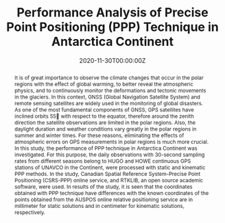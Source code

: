 ---
title: "Performance Analysis of Precise Point Positioning (PPP) Technique in Antarctica Continent"
authors:
- Serdar Erol
- admin
- Bihter Erol
- Serkan Katıgöz
- Reha Metin Alkan

author_notes:
- "Corresponding Author"
date: "2020-11-30T00:00:00Z"
doi: "https://doi.org/10.35414/akufemubid.761692"

# Schedule page publish date (NOT publication's date).
publishDate: "2020-11-30T00:00:00Z"

# Publication type.
# Accepts a single type but formatted as a YAML list (for Hugo requirements).
# Enter a publication type from the CSL standard.
publication_types: ["article-journal"]

# Publication name and optional abbreviated publication name.
publication: "*Afyon Kocatepe Üniversitesi Fen ve Mühendislik Bilimleri Dergisi, 20*(5)"
publication_short: ""

abstract: It is of great importance to observe the climate changes that occur in the polar regions with the effect of global warming, to better reveal the atmospheric physics, and to continuously monitor the deformations and tectonic movements in the glaciers. In this context, GNSS (Global Navigation Satellite System) and remote sensing satellites are widely used in the monitoring of global disasters. As one of the most fundamental components of GNSS, GPS satellites have inclined orbits 55 with respect to the equator, therefore around the zenith direction the satellite observations are limited in the polar regions. Also, the daylight duration and weather conditions vary greatly in the polar regions in summer and winter times. For these reasons, eliminating the effects of atmospheric errors on GPS measurements in polar regions is much more crucial. In this study, the performance of PPP technique in Antarctica Continent was investigated. For this purpose, the daily observations with 30-second sampling rates from different seasons belong to HUGO and HOWE continuous GPS stations of UNAVCO in the Continent, were processed with static and kinematic PPP methods. In the study, Canadian Spatial Reference System-Precise Point Positioning (CSRS-PPP) online service, and RTKLIB, an open source academic software, were used. In results of the study, it is seen that the coordinates obtained with PPP technique have differences with the known coordinates of the points obtained from the AUSPOS online relative positioning service are in millimeter for static solutions and in centimeter for kinematic solutions, respectively.

# Summary. An optional shortened abstract.
summary: 

tags:
- Source Themes
featured: false

# links:
# - name: ""
#   url: ""
url_pdf: 'https://dergipark.org.tr/en/download/article-file/1181164'
url_code: ''
url_dataset: ''
url_poster: ''
url_project: ''
url_slides: ''
url_source: ''
url_video: ''

# Featured image
# To use, add an image named `featured.jpg/png` to your page's folder. 
image:
  caption: ''
  focal_point: ""
  preview_only: false

# Associated Projects (optional).
#   Associate this publication with one or more of your projects.
#   Simply enter your project's folder or file name without extension.
#   E.g. `internal-project` references `content/project/internal-project/index.md`.
#   Otherwise, set `projects: []`.
projects: []

# Slides (optional).
#   Associate this publication with Markdown slides.
#   Simply enter your slide deck's filename without extension.
#   E.g. `slides: "example"` references `content/slides/example/index.md`.
#   Otherwise, set `slides: ""`.
slides: ''
---